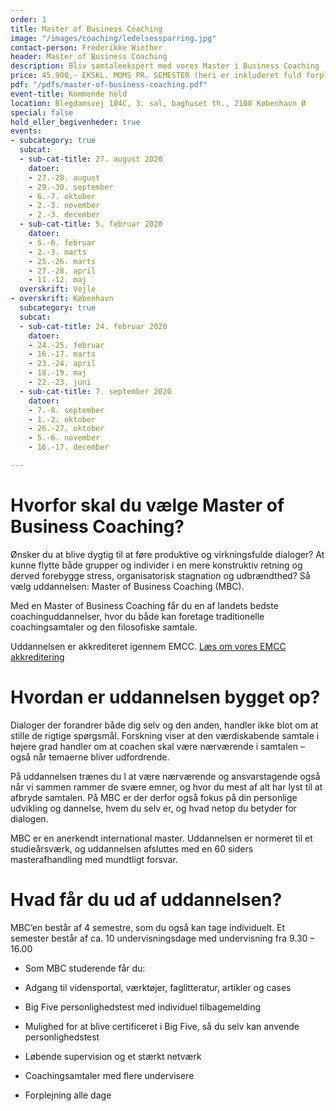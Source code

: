 ```yaml
---
order: 1
title: Master of Business Coaching
image: "/images/coaching/ledelsessparring.jpg"
contact-person: Frederikke Winther
header: Master of Business Coaching
description: Bliv samtaleekspert med vores Master i Business Coaching
price: 45.900,- EKSKL. MOMS PR. SEMESTER (heri er inkluderet fuld forplejning og kursusmaterialer)
pdf: "/pdfs/master-of-business-coaching.pdf"
event-title: Kommende hold
location: Blegdamsvej 104C, 3. sal, baghuset th., 2100 København Ø
special: false
hold_eller_begivenheder: true
events:
- subcategory: true
  subcat:
  - sub-cat-title: 27. august 2020
    datoer:
    - 27.-28. august
    - 29.-30. september
    - 6.-7. oktober
    - 2.-3. november
    - 2.-3. december
  - sub-cat-title: 5. februar 2020
    datoer:
    - 5.-6. februar
    - 2.-3. marts
    - 25.-26. marts
    - 27.-28. april
    - 11.-12. maj
  overskrift: Vejle
- overskrift: København
  subcategory: true
  subcat:
  - sub-cat-title: 24. februar 2020
    datoer:
    - 24.-25. februar
    - 16.-17. marts
    - 23.-24. april
    - 18.-19. maj
    - 22.-23. juni
  - sub-cat-title: 7. september 2020
    datoer:
    - 7.-8. september
    - 1.-2. oktober
    - 26.-27. oktober
    - 5.-6. november
    - 16.-17. december

---
```

# Hvorfor skal du vælge Master of Business Coaching?

Ønsker du at blive dygtig til at føre produktive og virkningsfulde dialoger? At kunne flytte både grupper og individer i en mere konstruktiv retning og derved forebygge stress, organisatorisk stagnation og udbrændthed? Så vælg uddannelsen: Master of Business Coaching (MBC).

Med en Master of Business Coaching får du en af landets bedste coachinguddannelser, hvor du både kan foretage traditionelle coachingsamtaler og den filosofiske samtale.

Uddannelsen er akkrediteret igennem EMCC. [Læs om vores EMCC akkreditering](/fundament/emcc-akkreditering/)

# Hvordan er uddannelsen bygget op?

Dialoger der forandrer både dig selv og den anden, handler ikke blot om at stille de rigtige spørgsmål. Forskning viser at den værdiskabende samtale i højere grad handler om at coachen skal være nærværende i samtalen – også når temaerne bliver udfordrende.

På uddannelsen trænes du I at være nærværende og ansvarstagende også når vi sammen rammer de svære emner, og hvor du mest af alt har lyst til at afbryde samtalen. På MBC er der derfor også fokus på din personlige udvikling og dannelse, hvem du selv er, og hvad netop du betyder for dialogen.

MBC er en anerkendt international master. Uddannelsen er normeret til et studieårsværk, og uddannelsen afsluttes med en 60 siders masterafhandling med mundtligt forsvar.

# Hvad får du ud af uddannelsen?

MBC’en består af 4 semestre, som du også kan tage individuelt. Et semester består af ca. 10 undervisningsdage med undervisning fra 9.30 – 16.00

- Som MBC studerende får du:

- Adgang til vidensportal, værktøjer, faglitteratur, artikler og cases

- Big Five personlighedstest med individuel tilbagemelding

- Mulighed for at blive certificeret i Big Five, så du selv kan anvende personlighedstest

- Løbende supervision og et stærkt netværk

- Coachingsamtaler med flere undervisere

- Forplejning alle dage